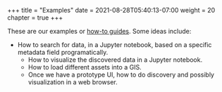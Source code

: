 +++
title = "Examples"
date = 2021-08-28T05:40:13-07:00
weight = 20
chapter = true
+++

These are our examples or [how-to guides](https://documentation.divio.com/how-to-guides/). Some ideas include:

- How to search for data, in a Jupyter notebook, based on a specific metadata field programatically.
  - How to visualize the discovered data in a Jupyter notebook.
  - How to load different assets into a GIS.
  - Once we have a prototype UI, how to do discovery and possibly visualization in a web browser.
